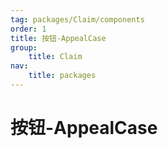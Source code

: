```yaml
---
tag: packages/Claim/components
order: 1
title: 按钮-AppealCase
group:
    title: Claim
nav:
    title: packages
---
```


# 按钮-AppealCase

